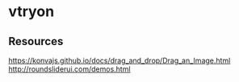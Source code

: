 # vtryon
## Resources
https://konvajs.github.io/docs/drag_and_drop/Drag_an_Image.html
http://roundsliderui.com/demos.html
